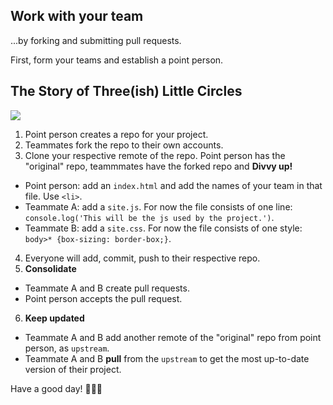 ## Work with your team

...by forking and submitting pull requests.

First, form your teams and establish a point person.

## The Story of Three(ish) Little Circles

![](http://cl.ly/1D1r2o2k221o/fork-schematic.png)

1. Point person creates a repo for your project.
2. Teammates fork the repo to their own accounts.
3. Clone your respective remote of the repo. Point person has the "original" repo, teammmates have the forked repo and **Divvy up!**
  - Point person: add an `index.html` and add the names of your team in that file. Use `<li>`.
  - Teammate A: add a `site.js`. For now the file consists of one line: `console.log('This will be the js used by the project.')`.
  - Teammate B: add a `site.css`. For now the file consists of one style: `body>* {box-sizing: border-box;}`.
4. Everyone will add, commit, push to their respective repo.
5. **Consolidate**
  - Teammate A and B create pull requests.
  - Point person accepts the pull request.
6. **Keep updated**
  - Teammate A and B add another remote of the "original" repo from point person, as `upstream`.
  - Teammate A and B **pull** from the `upstream` to get the most up-to-date version of their project.

Have a good day! 🚀🍻🔛

